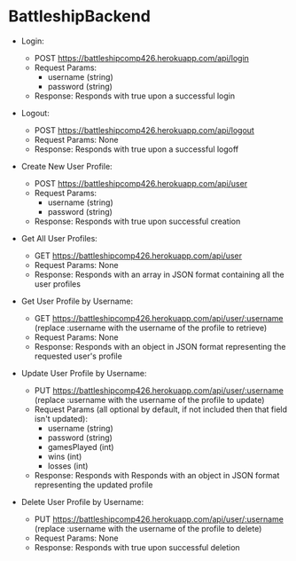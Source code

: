 # BattleshipBackend
- Login:
  - POST https://battleshipcomp426.herokuapp.com/api/login
  - Request Params:
    - username (string)
    - password (string)
  - Response: Responds with true upon a successful login
  
- Logout:
  - POST https://battleshipcomp426.herokuapp.com/api/logout
  - Request Params: None
  - Response: Responds with true upon a successful logoff
  
- Create New User Profile:
  - POST https://battleshipcomp426.herokuapp.com/api/user
  - Request Params:
    - username (string)
    - password (string)
  - Response: Responds with true upon successful creation

- Get All User Profiles:
  - GET https://battleshipcomp426.herokuapp.com/api/user
  - Request Params: None
  - Response: Responds with an array in JSON format containing all the user profiles
  
- Get User Profile by Username:
  - GET https://battleshipcomp426.herokuapp.com/api/user/:username (replace :username with the username of the profile to retrieve)
  - Request Params: None
  - Response: Responds with an object in JSON format representing the requested user's profile
  
- Update User Profile by Username:
  - PUT https://battleshipcomp426.herokuapp.com/api/user/:username (replace :username with the username of the profile to update)
  - Request Params (all optional by default, if not included then that field isn't updated): 
    - username (string)
    - password (string)
    - gamesPlayed (int)
    - wins (int)
    - losses (int)
  - Response: Responds with Responds with an object in JSON format representing the updated profile
  
- Delete User Profile by Username:
  - PUT https://battleshipcomp426.herokuapp.com/api/user/:username (replace :username with the username of the profile to delete)
  - Request Params: None
  - Response: Responds with true upon successful deletion
  
 
  
  
  
  
  
  
  
  
